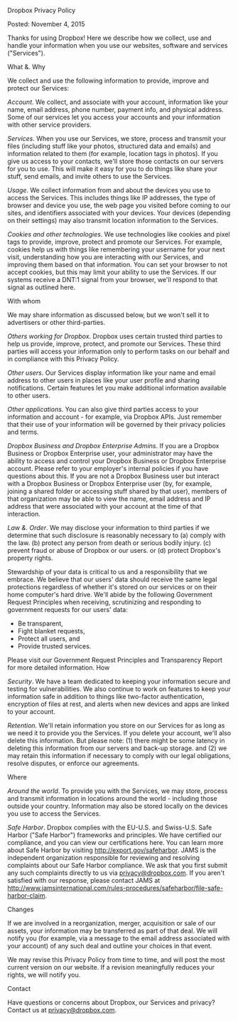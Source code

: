 Dropbox Privacy Policy

Posted: November 4, 2015

Thanks for using Dropbox! Here we describe how we collect, use and handle your information when you use our websites, software and services ("Services").

What &. Why

We collect and use the following information to provide, improve and protect our Services:

_Account_. We collect, and associate with your account, information like your name, email address, phone number, payment info, and physical address. Some of our services let you access your accounts and your information with other service providers.

_Services_. When you use our Services, we store, process and transmit your files (including stuff like your photos, structured data and emails) and information related to them (for example, location tags in photos). If you give us access to your contacts, we'll store those contacts on our servers for you to use. This will make it easy for you to do things like share your stuff, send emails, and invite others to use the Services.

_Usage_. We collect information from and about the devices you use to access the Services. This includes things like IP addresses, the type of browser and device you use, the web page you visited before coming to our sites, and identifiers associated with your devices. Your devices (depending on their settings) may also transmit location information to the Services.

_Cookies and other technologies_. We use technologies like cookies and pixel tags to provide, improve, protect and promote our Services. For example, cookies help us with things like remembering your username for your next visit, understanding how you are interacting with our Services, and improving them based on that information. You can set your browser to not accept cookies, but this may limit your ability to use the Services. If our systems receive a DNT:1 signal from your browser, we'll respond to that signal as outlined here.

With whom

We may share information as discussed below, but we won't sell it to advertisers or other third-parties.

_Others working for Dropbox_. Dropbox uses certain trusted third parties to help us provide, improve, protect, and promote our Services. These third parties will access your information only to perform tasks on our behalf and in compliance with this Privacy Policy.

_Other users_. Our Services display information like your name and email address to other users in places like your user profile and sharing notifications. Certain features let you make additional information available to other users.

_Other applications_. You can also give third parties access to your information and account - for example, via Dropbox APIs. Just remember that their use of your information will be governed by their privacy policies and terms.

_Dropbox Business and Dropbox Enterprise Admins_. If you are a Dropbox Business or Dropbox Enterprise user, your administrator may have the ability to access and control your Dropbox Business or Dropbox Enterprise account. Please refer to your employer's internal policies if you have questions about this. If you are not a Dropbox Business user but interact with a Dropbox Business or Dropbox Enterprise user (by, for example, joining a shared folder or accessing stuff shared by that user), members of that organization may be able to view the name, email address and IP address that were associated with your account at the time of that interaction.

_Law &. Order_. We may disclose your information to third parties if we determine that such disclosure is reasonably necessary to (a) comply with the law. (b) protect any person from death or serious bodily injury. (c) prevent fraud or abuse of Dropbox or our users. or (d) protect Dropbox's property rights.

Stewardship of your data is critical to us and a responsibility that we embrace. We believe that our users' data should receive the same legal protections regardless of whether it's stored on our services or on their home computer's hard drive. We'll abide by the following Government Request Principles when receiving, scrutinizing and responding to government requests for our users' data:

*   Be transparent,
*   Fight blanket requests,
*   Protect all users, and
*   Provide trusted services.

Please visit our Government Request Principles and Transparency Report for more detailed information. How

_Security_. We have a team dedicated to keeping your information secure and testing for vulnerabilities. We also continue to work on features to keep your information safe in addition to things like two-factor authentication, encryption of files at rest, and alerts when new devices and apps are linked to your account.

_Retention_. We'll retain information you store on our Services for as long as we need it to provide you the Services. If you delete your account, we'll also delete this information. But please note: (1) there might be some latency in deleting this information from our servers and back-up storage. and (2) we may retain this information if necessary to comply with our legal obligations, resolve disputes, or enforce our agreements.

Where

_Around the world_. To provide you with the Services, we may store, process and transmit information in locations around the world - including those outside your country. Information may also be stored locally on the devices you use to access the Services.

_Safe Harbor_. Dropbox complies with the EU-U.S. and Swiss-U.S. Safe Harbor ("Safe Harbor") frameworks and principles. We have certified our compliance, and you can view our certifications here. You can learn more about Safe Harbor by visiting http://export.gov/safeharbor. JAMS is the independent organization responsible for reviewing and resolving complaints about our Safe Harbor compliance. We ask that you first submit any such complaints directly to us via privacy@dropbox.com. If you aren't satisfied with our response, please contact JAMS at http://www.jamsinternational.com/rules-procedures/safeharbor/file-safe-harbor-claim.

Changes

If we are involved in a reorganization, merger, acquisition or sale of our assets, your information may be transferred as part of that deal. We will notify you (for example, via a message to the email address associated with your account) of any such deal and outline your choices in that event.

We may revise this Privacy Policy from time to time, and will post the most current version on our website. If a revision meaningfully reduces your rights, we will notify you.

Contact

Have questions or concerns about Dropbox, our Services and privacy? Contact us at privacy@dropbox.com.
